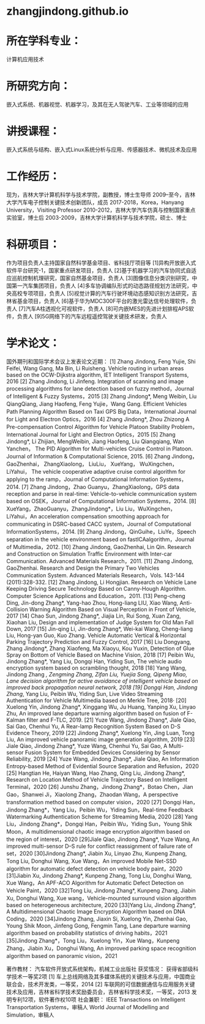 # zhangjindong.github.io
# 所在学科专业：
计算机应用技术
# 所研究方向：
嵌入式系统、机器视觉、机器学习，及其在无人驾驶汽车、工业等领域的应用
# 讲授课程：
嵌入式系统与结构、嵌入式Linux系统分析与应用、传感器技术、微机技术及应用
# 工作经历：
现为，吉林大学计算机科学与技术学院，副教授，博士生导师
2009–至今，吉林大学汽车电子控制关键技术创新团队，成员
2017-2018，Korea，Hanyang University，Visiting Professor
2010-2012，吉林大学汽车仿真与控制国家重点实验室，博士后
2003-2009，吉林大学计算机科学与技术学院，硕士、博士
# 科研项目：
作为项目负责人主持国家自然科学基金项目、省科技厅项目等
[1]异构开放嵌入式软件平台研究-1，国家重点研发项目，负责人
[2]基于机器学习的汽车协同式自适应巡航控制机理研究，国家自然基金项目，负责人
[3]图像信息分类识别研究，中国第一汽车集团项目，负责人
[4]多车协调编队形式的动态路径规划方法研究，中央高校专项项目，负责人
[5]视觉计算的汽车行驶环境动态感知识别方法研究，吉林省基金项目，负责人
[6]基于华为MDC300F平台的激光雷达信号处理软件，负责人
[7]汽车A柱透视化可视软件，负责人
[8]可内嵌MES的先进计划排程APS软件，负责人
[9]5G网络下的汽车远程遥控驾驶关键技术研发，负责人
# 学术论文：
国外期刊和国际学术会议上发表论文近期：
[1] Zhang Jindong, Feng Yujie, Shi Feifei, Wang Gang, Ma Bin, Li Ruisheng. Vehicle routing in urban areas based on the OCW-Dijkstra algorithm, IET Intelligent Transport Systems, 2016
[2] Zhang Jindong, Li Jinfeng. Integration of scanning and image processing algorithms for lane detection based on fuzzy method，Journal of Intelligent & Fuzzy Systems，2015
[3] Zhang Jindong*, Meng Weibin, Liu QiangQiang, Jiang Haofeng, Feng Yujie，Wang Gang. Efficient Vehicles Path Planning Algorithm Based on Taxi GPS Big Data，International Journal for Light and Electron Optics，2016
[4] Zhang Jindong*, Zhou Zhizong A Pre-compensation Control Algorithm for Vehicle Platoon Stability Problem，International Journal for Light and Electron Optics，2015
[5] Zhang Jindong*, Li Zhijian, MengWeibin, Jiang Haofeng, Liu Qiangqiang, Wan Yanchen， The PID Algorithm for Multi-vehicles Cruise Control in Platoon. Journal of Information & Computational Science, 2015.
[6] Zhang Jindong， GaoZhenhai， ZhangXiaolong， LiuLiu， XueYang， WuXingchen， LiYahui， The vehicle cooperative adaptive cruise control algorithm for applying to the ramp，Journal of Computational Information Systems，2014.
[7] Zhang Jindong，Zhao Guanyu，ZhangXiaolong，GPS data reception and parse in real-time: Vehicle-to-vehicle communication system based on OSEK，Journal of Computational Information Systems，2014.
[8] XueYang，ZhaoGuanyu，ZhangJindong*，Liu Liu，WuXingchen， LiYahui，An acceleration compensation smoothing approach for communicating in DSRC-based CACC system，Journal of Computational InformationSystems，2014.
[9] Zhang Jindong，QinGuihe，LiuYe，Speech separation in the vehicle environment based on fastICAalgorithm，Journal of Multimedia，2012.
[10] Zhang Jindong, GaoZhenhai, Lin Qin. Research and Construction on Simulation Traffic Environment with Inter-car Communication. Advanced Materials Research，2011.
[11] Zhang Jindong, GaoZhenhai. Research and Design the Primary Two Vehicles Communication System. Advanced Materials Research，Vols. 143-144 (2011):328-332.
[12] Zhang Jindong, Li Hongjian. Research on Vehicle Lane Keeping Driving Secure Technology Based on Canny-Hough Algorithm. Computer Science Applications and Education，2011.
[13] Peng-cheng Ding, Jin-dong Zhang*, Yang-hao Zhou, Hong-liang LIU, Xiao Wang, Anti-Collision Warning Algorithm Based on Visual Perception in Front of Vehicle, 2017
[14] Chao Sun, Jindong Zhang*, Jiajia Lin, Rui Song, Xuan Zang, Xiaohan Liu, Design and implementation of Judge System for Old Man Fall Down, 2017
[15] Jin-qing Li, Jin-dong Zhang*, Wei-kai Wang, Cheng-liang Liu, Hong-yan Guo, Kuo Zhang. Vehicle Automatic Vertical & Horizontal Parking Trajectory Prediction and Fuzzy Control, 2017
[16] Liu Dongyang, Zhang Jindong*, Zhang Xiaofeng, Ma Xiaoyu, Kou Yuxin, Detection of Glue Spray on Bottom of Vehicle Based on Machine Vision, 2018
[17] Peibin Wu, Jindong Zhang*, Yang Liu, Dongqi Han, Yiding Sun, The vehicle audio encryption system based on scrambling thought, 2018
[18] Yang Wang, Jindong Zhang *, Zengming Zhang, Zifan Liu, Yuejia Song, Qipeng Miao, Lane decision algorithm for active avoidance of intelligent vehicle based on improved back propagation neural network, 2018
[19] Dongqi Han, Jindong Zhang*, Yang Liu, Peibin Wu, Yiding Sun, Live Video Streaming Authentication for Vehicle Multimedia based on Merkle Tree, 2018·
[20] Xuelong Yin, Jindong Zhang*, Xinggang Wu, Ju Huang, Yanping Xu, Linyao Zhu, An improved lane departure warning algorithm based on fusion of F-Kalman filter and F-TLC, 2019.
[21] Yuze Wang, Jindong Zhang*, Jiale Qiao, Sai Gao, Chenhui Yu, A Rear-lamp Recognition System Based on D-S Evidence  Theory, 2019
[22] Jindong Zhang*, Xuelong Yin, Jing Luan, Tong Liu, An improved vehicle panoramic image generation algorithm, 2019
[23] Jiale Qiao, Jindong Zhang*, Yuze Wang, Chenhui Yu, Sai Gao, A Multi-sensor Fusion System for Embedded Devices  Considering by Sensor Reliability, 2019
[24] Yuze Wang, Jindong Zhang*, Jiale Qiao, An Information Entropy-based Method of Evidential Source Separation and Refusion，2020
[25] Hangtian He, Haiyan Wang, Hao Zhang, Qing Liu, Jindong Zhang*, Research on Location Method of Vehicle Trajectory Based on Intelligent Terminal，2020
[26] Junshu Zhang，Jindong Zhang*，Botao Chen，Jian Gao，Shanwei Ji，Xiaolong Zhang，Zhaodan Wang，A perspective transformation method based on computer vision，2020
[27] Dongqi Han，Jindong Zhang*，Yang Liu，Peibin Wu，Yiding Sun，Real-time Feedback Watermarking Authentication Scheme for Streaming Media, 2020
[28] Yang Liu，Jindong Zhang*，Dongqi Han，Peibin Wu，Yiding Sun，Young Shik Moon，A multidimensional chaotic image encryption algorithm based on the region of interest，2020
[29]Jiale Qiao, Jindong Zhang*, Yuze Wang, An improved multi-sensor D–S rule for conflict reassignment of failure rate of set，2020
[30]Jindong Zhang*, Jiabin Xu, Linyao Zhu, Kunpeng Zhang, Tong Liu, Donghui Wang, Xue Wang，An improved Mobile Net-SSD algorithm for automatic defect detection on vehicle body paint，2020
[31]Jiabin Xu, Jindong Zhang*, Kunpeng Zhang, Tong Liu, Donghui Wang, Xue Wang，An APF-ACO Algorithm for Automatic Defect Detection on Vehicle Paint，2020
[32]Tong Liu, Jindong Zhang*, Kunpeng Zhang, Jiabin Xu, Donghui Wang, Xue wang，Vehicle-mounted surround vision algorithm based on heterogeneous architecture, 2020
[33]Yang Liu, Jindong Zhang*, A Multidimensional Chaotic Image Encryption Algorithm based on DNA Coding，2020
[34]Jindong Zhang, Jiaxin Si, Xuelong Yin, Zhenhai Gao, Young Shik Moon, Jinfeng Gong, Fengmin Tang, Lane departure warning algorithm based on probability statistics of driving habits，2021
[35]Jindong Zhang*，Tong Liu，Xuelong Yin，Xue Wang，Kunpeng Zhang，Jiabin Xu，Donghui Wang, An improved parking space recognition algorithm based on panoramic vision，2021

著作教材：
汽车软件开放式系统架构，机械工业出版社
获奖情况：
获得省部级科学技术一等奖2项
[1] 车上总线网络及其多媒体系统的关键技术与应用，中国商业联合会，技术开发类，一等奖，2014
[2] 车联网的可信数据通信与应用服务关键技术及应用，吉林省科学技术奖励委员会，吉林省科学技术奖，一等奖，2013
发明专利12项，软件著作权10项
社会兼职：
IEEE Transactions on Intelligent Transportation Systems，审稿人
World Journal of Modelling and Simulation，审稿人

